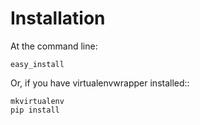 # Installation

At the command line:

    easy_install

Or, if you have virtualenvwrapper installed::

    mkvirtualenv
    pip install
